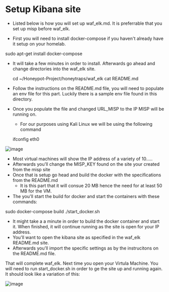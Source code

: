 # Setup Kibana site
- Listed below is how you will set up waf_elk.md. It is preferrable that you set up misp before waf_elk.

- First you will need to install docker-compose if you haven't already have it setup on your homelab.

sudo apt-get install docker-compose

- It will take a few minutes in order to install. Afterwards go ahead and change directories into the waf_elk site.

  cd ~/Honeypot-Project/honeytraps/waf_elk
  cat README.md
- Follow the instructions on the README.md file, you will need to populate an env file for this part. Luckily there is a sample env file found in this directory.
- Once you populate the file and changed URL_MISP to the IP MISP will be running on.
  - For our purposes using Kali Linux we will be using the following command

  ifconfig eth0

![image](https://github.com/rainyjluke/HoneyHomeLab/assets/119358099/e5ba936a-809b-4022-bd6a-afa1a6b5f1f6)

- Most virtual machines will show the IP address of a variety of 10.....
- Afterwards you'll change the MISP_KEY found on the site your created from the misp site
- Once that is setup go head and build the docker with the specifications from the README.md
  - It is this part that it will consue 20 MB hence the need for at least 50 MB for the VM.
- The you'll start the build for docker and start the containers with these commands:

sudo docker-compose build
./start_docker.sh

- It might take a a minute in order to build the docker container and start it. When finished, it will continue running as the site is open for your IP address.
- You'll want to open the kibana site as specified in the waf_elk README.md site.
- Afterwards you'll import the specific settings as by the instrucitons on the README.md file.

That will complete waf_elk.  Next time you open your Virtula Machine. You will need to run start_docker.sh in order to ge the site up and running again. It should look like a variation of this: 

![image](https://github.com/rainyjluke/HoneyHomeLab/assets/119358099/f4dbb793-3c43-44fa-95bb-b79933ca6cfd)
